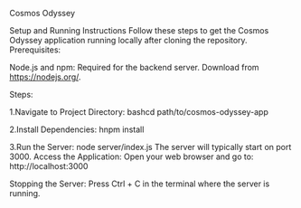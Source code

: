 Cosmos Odyssey

Setup and Running Instructions
Follow these steps to get the Cosmos Odyssey application running locally after cloning the repository.
Prerequisites:

Node.js and npm: Required for the backend server. Download from https://nodejs.org/.

Steps:

1.Navigate to Project Directory:
bashcd path/to/cosmos-odyssey-app

2.Install Dependencies:
hnpm install

3.Run the Server:
node server/index.js
The server will typically start on port 3000.
Access the Application:
Open your web browser and go to:
http://localhost:3000

Stopping the Server:
Press Ctrl + C in the terminal where the server is running.
